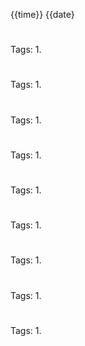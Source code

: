 {{time}} {{date}
# 
Tags:
1. 
# 
Tags:
1. 
# 
Tags:
1. 
# 
Tags:
1. 
# 
Tags:
1. 
# 
Tags:
1. 
# 
Tags:
1. 
# 
Tags:
1. 
# 
Tags:
1. 
